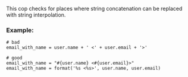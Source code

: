 This cop checks for places where string concatenation
can be replaced with string interpolation.

### Example:
    # bad
    email_with_name = user.name + ' <' + user.email + '>'

    # good
    email_with_name = "#{user.name} <#{user.email}>"
    email_with_name = format('%s <%s>', user.name, user.email)
